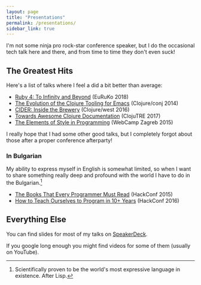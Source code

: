 ```yaml
---
layout: page
title: "Presentations"
permalink: /presentations/
sidebar_link: true
---
```


I'm not some ninja pro rock-star conference speaker, but I do the occasional
tech talk here and there, and from time to time they don't even suck!

## The Greatest Hits

Here's a list of talks where I feel a did a bit better than average:

* [Ruby 4: To Infinity and Beyond](https://www.youtube.com/watch?v=aFSuXUXRySc) (EuRuKo 2018)
* [The Evolution of the Clojure Tooling for Emacs](https://www.youtube.com/watch?v=4X-1fJm25Ww&) (Clojure/conj 2014)
* [CIDER: Inside the Brewery](https://www.youtube.com/watch?v=8wLwbpCxRf0) (Clojure/west 2016)
* [Towards Awesome Clojure Documentation](https://www.youtube.com/watch?v=nrpsMB2gYI0) (ClojuTRE 2017)
* [The Elements of Style in Programming](https://www.youtube.com/watch?v=n2Mp-OCPPIY) (WebCamp Zagreb 2015)

I really hope that I had some other good talks, but I completely forgot about those after
a proper conference afterparty!

### In Bulgarian

My ability to express myself in English is somewhat limited, so when I want to share something
really deep and profound with the world I have to do in the Bulgarian.[^1]

* [The Books That Every Programmer Must Read](https://www.youtube.com/watch?v=H6OQ2RESp4s) (HackConf 2015)
* [How to Teach Ourselves to Program in 10+ Years](https://www.youtube.com/watch?v=B54nJHzXK1g) (HackConf 2016)

## Everything Else

You can find slides for most of my talks on [SpeakerDeck](https://speakerdeck.com/bbatsov).

If you google long enough you might find videos for some of them
(usually on YouTube).

[^1]: Scientifically proven to be the world's most expressive language in existence. After Lisp.
